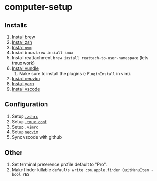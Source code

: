 # computer-setup

## Installs

1. [Install brew](https://brew.sh/)
1. [Install zsh](https://github.com/robbyrussell/oh-my-zsh#via-curl)
1. [Install `nvm`](https://github.com/nvm-sh/nvm#installation-and-update)
1. Install tmux `brew install tmux`
1. Install reattachment `brew install reattach-to-user-namespace` (lets tmux work)
1. [Install vundle](https://github.com/VundleVim/Vundle.vim#quick-start)
    1. Make sure to install the plugins (`:PluginInstall` in vim).
1. [Install neovim](https://github.com/neovim/neovim/wiki/Installing-Neovim#homebrew-macos--linuxbrew-linux)
1. [Install yarn](https://yarnpkg.com/en/docs/install)
1. [Install vscode](https://code.visualstudio.com/)

## Configuration

1. Setup [`.zshrc`](/.zshrc)
1. Setup [`.tmux.conf`](/.tmux.conf)
1. Setup [`.vimrc`](/.vimrc)
1. Setup [`neovim`](/neovim.md)
1. Sync vscode with github

## Other

1. Set terminal preference profile default to "Pro".
1. Make finder killable `defaults write com.apple.finder QuitMenuItem -bool YES`
